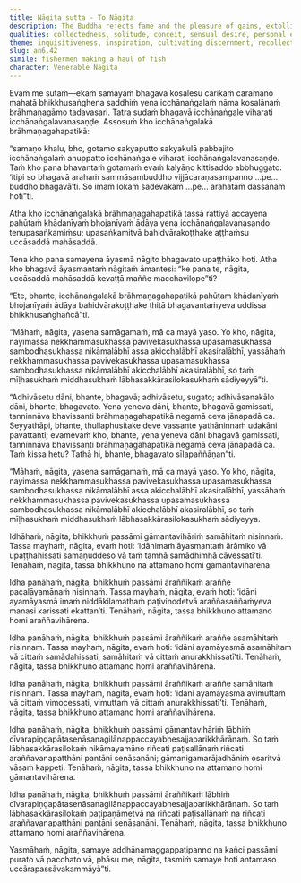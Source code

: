 ```yaml
---
title: Nāgita sutta - To Nāgita
description: The Buddha rejects fame and the pleasure of gains, extolling seclusion and awakening. He disapproves of living near villages—even when collected—as it invites disturbance and attachment to acquisitions, honor, and praise. He approves forest dwelling—even if dozing or distracted—for it leads to unification, collectedness, and freeing an unliberated mind.
qualities: collectedness, solitude, conceit, sensual desire, personal existence
theme: inquisitiveness, inspiration, cultivating discernment, recollection of the Buddha
slug: an6.42
simile: fishermen making a haul of fish
character: Venerable Nāgita
---
```


Evaṁ me sutaṁ—ekaṁ samayaṁ bhagavā kosalesu cārikaṁ caramāno mahatā bhikkhusaṅghena saddhiṁ yena icchānaṅgalaṁ nāma kosalānaṁ brāhmaṇagāmo tadavasari. Tatra sudaṁ bhagavā icchānaṅgale viharati icchānaṅgalavanasaṇḍe. Assosuṁ kho icchānaṅgalakā brāhmaṇagahapatikā:

“samaṇo khalu, bho, gotamo sakyaputto sakyakulā pabbajito icchānaṅgalaṁ anuppatto icchānaṅgale viharati icchānaṅgalavanasaṇḍe. Taṁ kho pana bhavantaṁ gotamaṁ evaṁ kalyāṇo kittisaddo abbhuggato: ‘itipi so bhagavā arahaṁ sammāsambuddho vijjācaraṇasampanno …pe… buddho bhagavā’ti. So imaṁ lokaṁ sadevakaṁ …pe… arahataṁ dassanaṁ hotī”ti.

Atha kho icchānaṅgalakā brāhmaṇagahapatikā tassā rattiyā accayena pahūtaṁ khādanīyaṁ bhojanīyaṁ ādāya yena icchānaṅgalavanasaṇḍo tenupasaṅkamiṁsu; upasaṅkamitvā bahidvārakoṭṭhake aṭṭhaṁsu uccāsaddā mahāsaddā.

Tena kho pana samayena āyasmā nāgito bhagavato upaṭṭhāko hoti. Atha kho bhagavā āyasmantaṁ nāgitaṁ āmantesi: “ke pana te, nāgita, uccāsaddā mahāsaddā kevaṭṭā maññe macchavilope”ti?

“Ete, bhante, icchānaṅgalakā brāhmaṇagahapatikā pahūtaṁ khādanīyaṁ bhojanīyaṁ ādāya bahidvārakoṭṭhake ṭhitā bhagavantaṁyeva uddissa bhikkhusaṅghañcā”ti.

“Māhaṁ, nāgita, yasena samāgamaṁ, mā ca mayā yaso. Yo kho, nāgita, nayimassa nekkhammasukhassa pavivekasukhassa upasamasukhassa sambodhasukhassa nikāmalābhī assa akicchalābhī akasiralābhī, yassāhaṁ nekkhammasukhassa pavivekasukhassa upasamasukhassa sambodhasukhassa nikāmalābhī akicchalābhī akasiralābhī, so taṁ mīḷhasukhaṁ middhasukhaṁ lābhasakkārasilokasukhaṁ sādiyeyyā”ti.

“Adhivāsetu dāni, bhante, bhagavā; adhivāsetu, sugato; adhivāsanakālo dāni, bhante, bhagavato. Yena yeneva dāni, bhante, bhagavā gamissati, tanninnāva bhavissanti brāhmaṇagahapatikā negamā ceva jānapadā ca. Seyyathāpi, bhante, thullaphusitake deve vassante yathāninnaṁ udakāni pavattanti; evamevaṁ kho, bhante, yena yeneva dāni bhagavā gamissati, tanninnāva bhavissanti brāhmaṇagahapatikā negamā ceva jānapadā ca. Taṁ kissa hetu? Tathā hi, bhante, bhagavato sīlapaññāṇan”ti.

“Māhaṁ, nāgita, yasena samāgamaṁ, mā ca mayā yaso. Yo kho, nāgita, nayimassa nekkhammasukhassa pavivekasukhassa upasamasukhassa sambodhasukhassa nikāmalābhī assa akicchalābhī akasiralābhī, yassāhaṁ nekkhammasukhassa pavivekasukhassa upasamasukhassa sambodhasukhassa nikāmalābhī akicchalābhī akasiralābhī, so taṁ mīḷhasukhaṁ middhasukhaṁ lābhasakkārasilokasukhaṁ sādiyeyya.

Idhāhaṁ, nāgita, bhikkhuṁ passāmi gāmantavihāriṁ samāhitaṁ nisinnaṁ. Tassa mayhaṁ, nāgita, evaṁ hoti: ‘idānimaṁ āyasmantaṁ ārāmiko vā upaṭṭhahissati samaṇuddeso vā taṁ tamhā samādhimhā cāvessatī’ti. Tenāhaṁ, nāgita, tassa bhikkhuno na attamano homi gāmantavihārena.

Idha panāhaṁ, nāgita, bhikkhuṁ passāmi āraññikaṁ araññe pacalāyamānaṁ nisinnaṁ. Tassa mayhaṁ, nāgita, evaṁ hoti: ‘idāni ayamāyasmā imaṁ niddākilamathaṁ paṭivinodetvā araññasaññaṁyeva manasi karissati ekattan’ti. Tenāhaṁ, nāgita, tassa bhikkhuno attamano homi araññavihārena.

Idha panāhaṁ, nāgita, bhikkhuṁ passāmi āraññikaṁ araññe asamāhitaṁ nisinnaṁ. Tassa mayhaṁ, nāgita, evaṁ hoti: ‘idāni ayamāyasmā asamāhitaṁ vā cittaṁ samādahissati, samāhitaṁ vā cittaṁ anurakkhissatī’ti. Tenāhaṁ, nāgita, tassa bhikkhuno attamano homi araññavihārena.

Idha panāhaṁ, nāgita, bhikkhuṁ passāmi āraññikaṁ araññe samāhitaṁ nisinnaṁ. Tassa mayhaṁ, nāgita, evaṁ hoti: ‘idāni ayamāyasmā avimuttaṁ vā cittaṁ vimocessati, vimuttaṁ vā cittaṁ anurakkhissatī’ti. Tenāhaṁ, nāgita, tassa bhikkhuno attamano homi araññavihārena.

Idha panāhaṁ, nāgita, bhikkhuṁ passāmi gāmantavihāriṁ lābhiṁ cīvarapiṇḍapātasenāsanagilānappaccayabhesajjaparikkhārānaṁ. So taṁ lābhasakkārasilokaṁ nikāmayamāno riñcati paṭisallānaṁ riñcati araññavanapatthāni pantāni senāsanāni; gāmanigamarājadhāniṁ osaritvā vāsaṁ kappeti. Tenāhaṁ, nāgita, tassa bhikkhuno na attamano homi gāmantavihārena.

Idha panāhaṁ, nāgita, bhikkhuṁ passāmi āraññikaṁ lābhiṁ cīvarapiṇḍapātasenāsanagilānappaccayabhesajjaparikkhārānaṁ. So taṁ lābhasakkārasilokaṁ paṭipaṇāmetvā na riñcati paṭisallānaṁ na riñcati araññavanapatthāni pantāni senāsanāni. Tenāhaṁ, nāgita, tassa bhikkhuno attamano homi araññavihārena.

Yasmāhaṁ, nāgita, samaye addhānamaggappaṭipanno na kañci passāmi purato vā pacchato vā, phāsu me, nāgita, tasmiṁ samaye hoti antamaso uccārapassāvakammāyā”ti.
